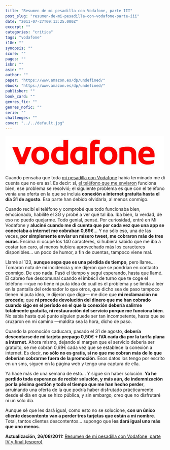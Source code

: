 ```yaml
---
title: "Resumen de mi pesadilla con Vodafone, parte III"
post_slug: "resumen-de-mi-pesadilla-con-vodafone-parte-iii"
date: "2011-07-27T09:13:25.000Z"
excerpt: ""
categories: "critica"
tags: "vodafone"
i18n: ""
synopsis: ""
score: ""
pages: ""
isbn: ""
asin: ""
author: ""
paper: "https://www.amazon.es/dp/undefined/"
ebook: "https://www.amazon.es/dp/undefined/"
publisher: ""
book_card: ""
genres_fic: ""
genres_nofic: ""
serie: ""
challenges: ""
cover: "../../default.jpg"
---
```


![](images/vodafone.jpg "vodafone")

Cuando pensaba que toda [mi pesadilla con Vodafone](http://fjp.es/resumen-de-mi-pesadilla-con-vodafone/) había terminado me di cuenta que no era así. Es decir: sí, [el teléfono que me enviaron](http://fjp.es/resumen-de-mi-pesadilla-con-vodafone-parte-ii/) funciona bien, ese problema se resolvió; el siguiente problema es que con el teléfono venía una oferta en la que se incluía **conexión a internet gratuita hasta el día 31 de agosto**. Esa parte han debido olvidarla, al menos conmigo.

Cuando recibí el teléfono y comprobé que todo funcionaba bien, emocionado, habilité el 3G y probé a ver qué tal iba. Iba bien, la verdad, de eso no puedo quejarme. Todo genial, pensé. Por curiosidad, entré en Mi Vodafone y **aluciné cuando me di cuenta que por cada vez que una app se conectaba a internet me cobraban 0,69€**... Y no sólo eso, una de las veces, **por simplemente enviar un mísero tweet, me cobraron más de tres euros**. Encima ni ocupé los 140 caracteres, si hubiera sabido que me iba a costar tan caro, al menos hubiera aprovechado más los caracteres disponibles... un poco de humor, a fin de cuentas, tampoco viene mal.

Llamé al 123, **aunque sepa que es una pérdida de tiempo**, pero llame... Tomaron nota de mi incidencia y me dijeron que se pondrían en contacto conmigo. De eso nada. Pasó el tiempo y seguí esperando, hasta que llamé. El cabreo fue descomunal cuando el imbécil de turno que te coge el teléfono —que no tiene ni puta idea de cuál es el problema y se limita a leer en la pantalla del ordenador lo que otros, que dicho sea de paso tampoco tienen ni puta idea, le dijeron que diga— me dice que **mi reclamación no procede**; que **ni procede devolución del dinero que me han cobrado cuando sigo en el período en el que la conexión debería salirme totalmente gratuita, ni restauración del servicio porque me funciona bien**. No sabía hasta qué punto alguien puede ser tan incompetente, hasta que se cruzaron en mi camino —maldita sea la hora, dicho de paso.

Cuando la promoción caducara, pasado el 31 de agosto, **debería descontarse de mi tarjeta prepago 0,50€ + IVA cada día por la tarifa plana a internet**. Ahora mismo, dejando al margen que el servicio debería ser gratuito, se me cobran 0,69€ cada vez que se establece la conexión a internet. Es decir, **no sólo no es gratis, si no que me cobran más de lo que deberían cobrarme fuera de la promoción**. Esos datos los tengo por escrito en un sms, siguen en la página web y tengo una captura de ella.

Ya hace más de una semana de esto... Y sigue sin haber solución. **Ya he perdido toda esperanza de recibir solución, y más aún, de indemnización por la pésima gestión y todo el tiempo que me han hecho perder**, arruinando una oferta de la que podría haber disfrutado prácticamente desde el día en que se hizo pública, y sin embargo, creo que no disfrutaré ni un sólo día.

Aunque sé que les dará igual, como esto no se solucione, **con un único cliente descontento van a perder tres tarjetas que están a mi nombre**. Total, tantos clientes descontentos... supongo que **les dará igual uno más que uno menos**.

**Actualización, 26/08/2011:** [Resumen de mi pesadilla con Vodafone, parte IV y final (espero)](http://fjp.es/resumen-de-mi-pesadilla-con-vodafone-parte-iv-y-final-espero/)
